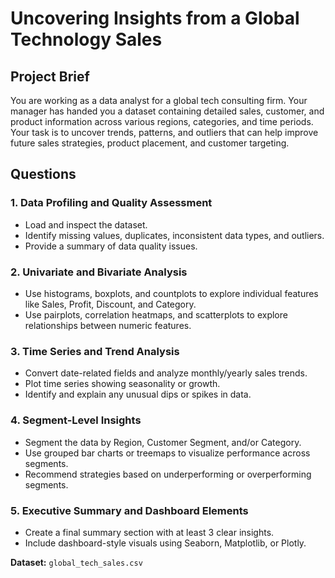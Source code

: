 
# Uncovering Insights from a Global Technology Sales  

## Project Brief  

You are working as a data analyst for a global tech consulting firm. Your manager has handed you a dataset containing detailed sales, customer, and product information across various regions, categories, and time periods. Your task is to uncover trends, patterns, and outliers that can help improve future sales strategies, product placement, and customer targeting.  

## Questions

### 1. Data Profiling and Quality Assessment 

- Load and inspect the dataset.  
- Identify missing values, duplicates, inconsistent data types, and outliers.  
- Provide a summary of data quality issues.  

### 2. Univariate and Bivariate Analysis

- Use histograms, boxplots, and countplots to explore individual features like Sales, Profit, Discount, and Category.  
- Use pairplots, correlation heatmaps, and scatterplots to explore relationships between numeric features.  

### 3. Time Series and Trend Analysis   

- Convert date-related fields and analyze monthly/yearly sales trends.  
- Plot time series showing seasonality or growth.  
- Identify and explain any unusual dips or spikes in data.  

### 4. Segment-Level Insights 

- Segment the data by Region, Customer Segment, and/or Category.  
- Use grouped bar charts or treemaps to visualize performance across segments.  
- Recommend strategies based on underperforming or overperforming segments.  

### 5. Executive Summary and Dashboard Elements

- Create a final summary section with at least 3 clear insights.  
- Include dashboard-style visuals using Seaborn, Matplotlib, or Plotly.  

**Dataset:** `global_tech_sales.csv`  
